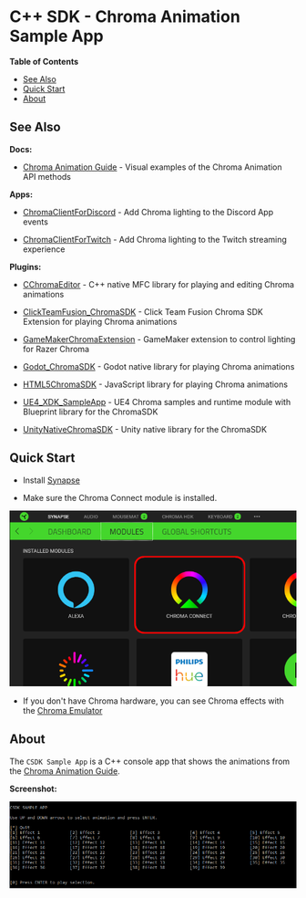 # C++ SDK - Chroma Animation Sample App

**Table of Contents**

* [See Also](#see-also)
* [Quick Start](#quick-start)
* [About](#about)

<a name="see-also"></a>
## See Also

**Docs:**

- [Chroma Animation Guide](http://chroma.razer.com/ChromaGuide/) - Visual examples of the Chroma Animation API methods

**Apps:**

- [ChromaClientForDiscord](https://github.com/tgraupmann/ChromaDiscordApp) - Add Chroma lighting to the Discord App events

- [ChromaClientForTwitch](https://github.com/tgraupmann/ChromaTwitchExtension) - Add Chroma lighting to the Twitch streaming experience

**Plugins:**

- [CChromaEditor](https://github.com/RazerOfficial/CChromaEditor) - C++ native MFC library for playing and editing Chroma animations

- [ClickTeamFusion_ChromaSDK](https://github.com/RazerOfficial/ClickTeamFusion_ChromaSDK) - Click Team Fusion Chroma SDK Extension for playing Chroma animations

- [GameMakerChromaExtension](https://github.com/RazerOfficial/GameMakerChromaExtension) - GameMaker extension to control lighting for Razer Chroma

- [Godot_ChromaSDK](https://github.com/RazerOfficial/Godot_ChromaSDK) - Godot native library for playing Chroma animations

- [HTML5ChromaSDK](https://github.com/RazerOfficial/HTML5ChromaSDK) - JavaScript library for playing Chroma animations

- [UE4_XDK_SampleApp](https://github.com/razerofficial/UE4_XDK_SampleApp) - UE4 Chroma samples and runtime module with Blueprint library for the ChromaSDK

- [UnityNativeChromaSDK](https://github.com/RazerOfficial/UnityNativeChromaSDK) - Unity native library for the ChromaSDK


<a name="quick-start"></a>
## Quick Start ##

* Install [Synapse](https://www.razer.com/synapse-3)

* Make sure the Chroma Connect module is installed.

![image_2](images/image_2.png)

* If you don't have Chroma hardware, you can see Chroma effects with the [Chroma Emulator](https://github.com/razerofficial/ChromaEmulator)


<a name="about"></a>
## About

The `CSDK Sample App` is a C++ console app that shows the animations from the [Chroma Animation Guide](http://chroma.razer.com/ChromaGuide/).

**Screenshot:**

![image_1](/images/image_1.png)
